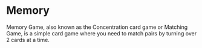 # Memory
Memory Game, also known as the Concentration card game or Matching Game, is a simple card game where you need to match pairs by turning over 2 cards at a time. 
